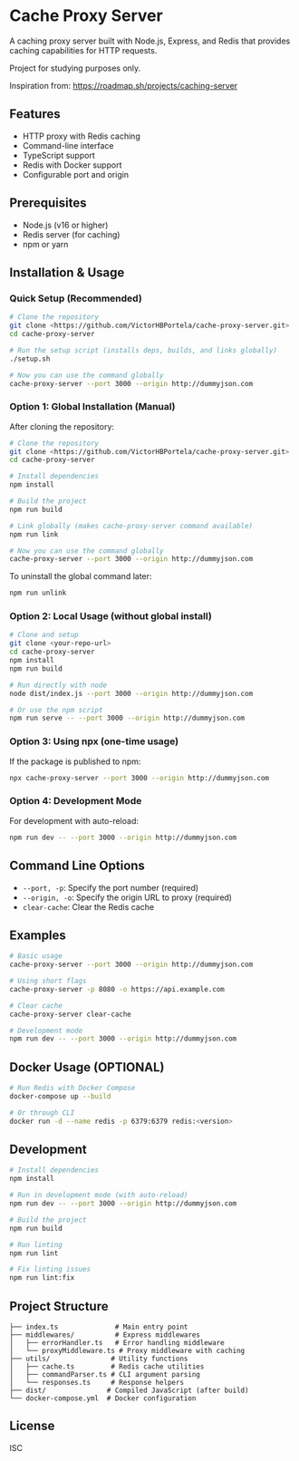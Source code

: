 # Cache Proxy Server

A caching proxy server built with Node.js, Express, and Redis that provides caching capabilities for HTTP requests.

Project for studying purposes only.

Inspiration from: https://roadmap.sh/projects/caching-server

## Features

- HTTP proxy with Redis caching
- Command-line interface
- TypeScript support
- Redis with Docker support
- Configurable port and origin

## Prerequisites

- Node.js (v16 or higher)
- Redis server (for caching)
- npm or yarn

## Installation & Usage

### Quick Setup (Recommended)

```bash
# Clone the repository
git clone <https://github.com/VictorHBPortela/cache-proxy-server.git>
cd cache-proxy-server

# Run the setup script (installs deps, builds, and links globally)
./setup.sh

# Now you can use the command globally
cache-proxy-server --port 3000 --origin http://dummyjson.com
```

### Option 1: Global Installation (Manual)

After cloning the repository:

```bash
# Clone the repository
git clone <https://github.com/VictorHBPortela/cache-proxy-server.git>
cd cache-proxy-server

# Install dependencies
npm install

# Build the project
npm run build

# Link globally (makes cache-proxy-server command available)
npm run link

# Now you can use the command globally
cache-proxy-server --port 3000 --origin http://dummyjson.com
```

To uninstall the global command later:

```bash
npm run unlink
```

### Option 2: Local Usage (without global install)

```bash
# Clone and setup
git clone <your-repo-url>
cd cache-proxy-server
npm install
npm run build

# Run directly with node
node dist/index.js --port 3000 --origin http://dummyjson.com

# Or use the npm script
npm run serve -- --port 3000 --origin http://dummyjson.com
```

### Option 3: Using npx (one-time usage)

If the package is published to npm:

```bash
npx cache-proxy-server --port 3000 --origin http://dummyjson.com
```

### Option 4: Development Mode

For development with auto-reload:

```bash
npm run dev -- --port 3000 --origin http://dummyjson.com
```

## Command Line Options

- `--port, -p`: Specify the port number (required)
- `--origin, -o`: Specify the origin URL to proxy (required)
- `clear-cache`: Clear the Redis cache

## Examples

```bash
# Basic usage
cache-proxy-server --port 3000 --origin http://dummyjson.com

# Using short flags
cache-proxy-server -p 8080 -o https://api.example.com

# Clear cache
cache-proxy-server clear-cache

# Development mode
npm run dev -- --port 3000 --origin http://dummyjson.com
```

## Docker Usage (OPTIONAL)

```bash
# Run Redis with Docker Compose
docker-compose up --build

# Or through CLI
docker run -d --name redis -p 6379:6379 redis:<version>
```

## Development

```bash
# Install dependencies
npm install

# Run in development mode (with auto-reload)
npm run dev -- --port 3000 --origin http://dummyjson.com

# Build the project
npm run build

# Run linting
npm run lint

# Fix linting issues
npm run lint:fix
```

## Project Structure

```
├── index.ts              # Main entry point
├── middlewares/          # Express middlewares
│   ├── errorHandler.ts   # Error handling middleware
│   └── proxyMiddleware.ts # Proxy middleware with caching
├── utils/               # Utility functions
│   ├── cache.ts         # Redis cache utilities
│   ├── commandParser.ts # CLI argument parsing
│   └── responses.ts     # Response helpers
├── dist/               # Compiled JavaScript (after build)
└── docker-compose.yml  # Docker configuration
```

## License

ISC

